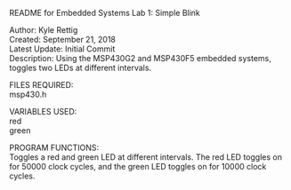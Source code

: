 README for Embedded Systems Lab 1: Simple Blink  
  
Author: Kyle Rettig  
Created: September 21, 2018  
Latest Update: Initial Commit  
Description: Using the MSP430G2 and MSP430F5 embedded systems, toggles two LEDs at different intervals.  
  
FILES REQUIRED:  
msp430.h  
  
VARIABLES USED:  
red  
green  
    
PROGRAM FUNCTIONS:  
Toggles a red and green LED at different intervals. The red LED toggles on for 50000 clock cycles, and the green LED toggles on for 10000 clock cycles.   
